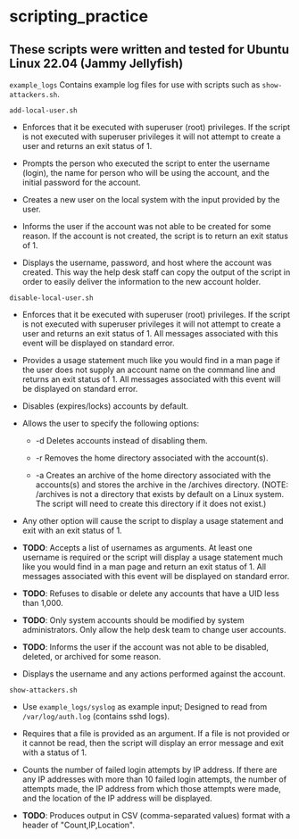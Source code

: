 # scripting_practice

## These scripts were written and tested for Ubuntu Linux 22.04 (Jammy Jellyfish)

`example_logs`
Contains example log files for use with scripts such as `show-attackers.sh`.


`add-local-user.sh`


- Enforces that it be executed with superuser (root) privileges. If the script is not executed with superuser privileges it will not attempt to create a user and returns an exit status of 1.

- Prompts the person who executed the script to enter the username (login), the name for person who will be using the account, and the initial password for the account.

- Creates a new user on the local system with the input provided by the user.

- Informs the user if the account was not able to be created for some reason. If the account is not created, the script is to return an exit status of 1.

- Displays the username, password, and host where the account was created. This way the help desk staff can copy the output of the script in order to easily deliver the information to the new account holder.


`disable-local-user.sh`

* Enforces that it be executed with superuser (root) privileges. If the script is not executed with superuser privileges it will not attempt to create a user and returns an exit status of 1. All messages associated with this event will be displayed on standard error.

* Provides a usage statement much like you would find in a man page if the user does not supply an account name on the command line and returns an exit status of 1. All messages associated with this event will be displayed on standard error.

* Disables (expires/locks) accounts by default.

* Allows the user to specify the following options:

    + -d Deletes accounts instead of disabling them.

    + -r Removes the home directory associated with the account(s).

    + -a Creates an archive of the home directory associated with the accounts(s) and stores the archive in the /archives directory. (NOTE: /archives is not a directory that exists by default on a Linux system. The script will need to create this directory if it does not exist.)

* Any other option will cause the script to display a usage statement and exit with an exit status of 1.

* **TODO**: Accepts a list of usernames as arguments. At least one username is required or the script will display a usage statement much like you would find in a man page and return an exit status of 1. All messages associated with this event will be displayed on standard error.

* **TODO**: Refuses to disable or delete any accounts that have a UID less than 1,000.

* **TODO**: Only system accounts should be modified by system administrators. Only allow the help desk team to change user accounts.

* **TODO**: Informs the user if the account was not able to be disabled, deleted, or archived for some reason.

* Displays the username and any actions performed against the account.


`show-attackers.sh`

- Use `example_logs/syslog` as example input; Designed to read from `/var/log/auth.log` (contains sshd logs).

- Requires that a file is provided as an argument.  If a file is not provided or it cannot be read, then the script will display an error message and exit with a status of 1.

- Counts the number of failed login attempts by IP address.  If there are any IP addresses with more than 10 failed login attempts, the number of attempts made, the IP address from which those attempts were made, and the location of the IP address will be displayed.

- **TODO**: Produces output in CSV (comma-separated values) format with a header of "Count,IP,Location".
